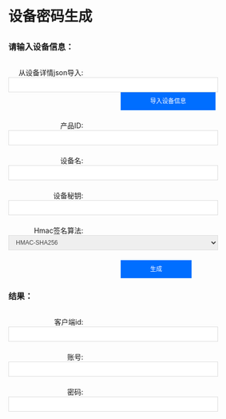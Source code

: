 # 设备密码生成

<div class="content">
    <h3>请输入设备信息：</h3>
    <div>
      <span for="">从设备详情json导入:</span>
      <input type="text" id="deviceJson" name="设备一键复制json" v-model="deviceJson"></input>
      <button type="text" v-on:click="onImportJson()">导入设备信息</button>
    </div>
    <div>
        <span for="">产品ID:</span>
        <input type="text" id="productid" name="productid" v-model="productid"></input>
    </div>
    <div>
        <span for="">设备名:</span>
        <input type="text" id="devicename" name="devicename" v-model="devicename"></input>
    </div>
    <div>
        <span for="">设备秘钥:</span>
        <input type="text" id="devicesecret" name="devicesecret" v-model="devicesecret"></input>
    </div>
    <div>
        <span for="">Hmac签名算法:</span>
        <select id="signmethod" name="signmethod" v-model="signmethod">
            <option value="HMAC-SHA1">HMAC-SHA1</option>
            <option value="HMAC-SHA256" selected>HMAC-SHA256</option>
        </select>
    </div>
    <button id="submit" name="submit" v-on:click="onSign()">生成</button>
    <br />
    <h3>结果：</h3>
    <div>
        <span for="">客户端id:</span>
        <input type="text" id="calculatedclientid" name="calculatedclientid" v-model="calculatedclientid"/>
    </div>
    <div>
        <span for="">账号:</span>
        <input type="text" id="calculatedusername" name="calculatedusername" v-model="calculatedusername"/>
    </div>
    <div>
        <span for="">密码:</span>
        <input type="text" id="calculatedpassword" name="calculatedpassword" v-model="calculatedpassword"/>
    </div>
</div>
  
<script type="module">
import CryptoJS from "../../.vuepress/public/assets/js/crypto-js.min.js";
export default {
    data() {
        return {
            deviceJson: "",
            productid: "",
            devicename: "",
            devicesecret: "",
            signmethod: "HMAC-SHA256",
            calculatedusername: "",
            calculatedpassword: "",
            calculatedclientid:"",
        }
    },
    mounted () {
    },
    methods:  {
        onImportJson(){
          if (this.deviceJson == undefined || this.deviceJson.length == 0) {
            return
          }
          let ret = JSON.parse(this.deviceJson);
          this.productid = ret['产品ID'];
          this.devicename = ret['设备名称'];
          this.devicesecret = ret['密钥'];
        },
        onSign(){
            if (this.productid === '' || this.devicename === '' || this.devicesecret === '' || this.signmethod === '') {
                alert("必填项不能为空");
                return;
            }
            let connid = this.randomString(5);
            let expiry = Math.floor(Date.now() / 1000) + 60 * 60 * 24 * 127;
            let clientid = this.productid +'&'+ this.devicename;
            let username = clientid + ';' + '12010126' + ';' + connid + ';' + expiry;
            let token = '';
            let password = '';
            if (this.signmethod === 'HMAC-SHA1') {
                token = CryptoJS.HmacSHA1(username, CryptoJS.enc.Base64.parse(this.devicesecret));
                password = token + ';' + 'hmacsha1'
            } else {
                token = CryptoJS.HmacSHA256(username, CryptoJS.enc.Base64.parse(this.devicesecret));
                password = token + ';' + 'hmacsha256'
            }
            this.calculatedusername = username;
            this.calculatedpassword = password;
            this.calculatedclientid = clientid;
        },
        randomString(len, charSet) {
            charSet = charSet || 'ABCDEFGHIJKLMNOPQRSTUVWXYZ0123456789';
            let randomString = '';
            let randomPoz = '';
            for (var i = 0; i < len; i++) {
                randomPoz = Math.floor(Math.random() * charSet.length);
                randomString += charSet.substring(randomPoz, randomPoz + 1);
            }
            return randomString;
        }
    }

}
</script>

<style scoped>
.content {
    margin: 30px 0 0 0px;
}
.content div {
    margin: 20px 0;
}
h3 {
    margin-bottom: 30px;
}
span {
    width: 150px;
    text-align: right;
    display: inline-block;
    margin-right: 10px;
}
input,
select {
    display: inline-block;
    box-sizing: border-box;
    vertical-align: middle;
    height: 30px;
    padding-left: 10px;
    padding-right: 10px;
    font-size: 12px;
    border: 1px solid #ddd;
    border-radius: 0;
    color: #444;
    transition: .2s ease-in-out;
    transition-property: color, background-color, border;
    width: 420px;
}
option {
    background: #A6E1EC;
}
input:hover,
input:focus,
select:hover,
select:focus {
    border: #006eff 1px solid;
    outline: none;
}
button {
    margin-left: 225px;
    height: 36px;
    padding: 0 58px;
    background-color: #006eff;
    color: #fff;
    border: 1px solid #006eff;
    line-height: 30px;
    text-align: center;
    display: inline-block;
    cursor: pointer;
    outline: 0 none;
    box-sizing: border-box;
    text-decoration: none;
    font-size: 12px;
    vertical-align: middle;
    white-space: nowrap;
}
</style>
